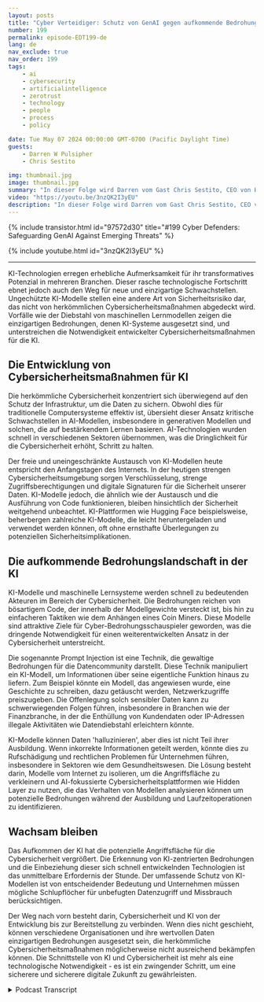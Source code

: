 ```yaml
---
layout: posts
title: "Cyber Verteidiger: Schutz von GenAI gegen aufkommende Bedrohungen"
number: 199
permalink: episode-EDT199-de
lang: de
nav_exclude: true
nav_order: 199
tags:
    - ai
    - cybersecurity
    - artificialintelligence
    - zerotrust
    - technology
    - people
    - process
    - policy

date: Tue May 07 2024 00:00:00 GMT-0700 (Pacific Daylight Time)
guests:
    - Darren W Pulsipher
    - Chris Sestito

img: thumbnail.jpg
image: thumbnail.jpg
summary: "In dieser Folge wird Darren vom Gast Chris Sestito, CEO von Hiddenlayer, begleitet, während wir die Schwachstellen aufdecken, die unsere digitale Zukunft bedrohen, und innovative Lösungen zur Absicherung von KI-Systemen vor Ausbeutung und Missbrauch erkunden."
video: "https://youtu.be/3nzQK2I3yEU"
description: "In dieser Folge wird Darren vom Gast Chris Sestito, CEO von Hiddenlayer, begleitet, während wir die Schwachstellen aufdecken, die unsere digitale Zukunft bedrohen, und innovative Lösungen zur Absicherung von KI-Systemen vor Ausbeutung und Missbrauch erkunden."
---
```


<div>
{% include transistor.html id="97572d30" title="#199 Cyber Defenders: Safeguarding GenAI Against Emerging Threats" %}

{% include youtube.html id="3nzQK2I3yEU" %}
</div>

---

KI-Technologien erregen erhebliche Aufmerksamkeit für ihr transformatives Potenzial in mehreren Branchen. Dieser rasche technologische Fortschritt ebnet jedoch auch den Weg für neue und einzigartige Schwachstellen. Ungechützte KI-Modelle stellen eine andere Art von Sicherheitsrisiko dar, das nicht von herkömmlichen Cybersicherheitsmaßnahmen abgedeckt wird. Vorfälle wie der Diebstahl von maschinellen Lernmodellen zeigen die einzigartigen Bedrohungen, denen KI-Systeme ausgesetzt sind, und unterstreichen die Notwendigkeit entwickelter Cybersicherheitsmaßnahmen für die KI.

## Die Entwicklung von Cybersicherheitsmaßnahmen für KI

Die herkömmliche Cybersicherheit konzentriert sich überwiegend auf den Schutz der Infrastruktur, um die Daten zu sichern. Obwohl dies für traditionelle Computersysteme effektiv ist, übersieht dieser Ansatz kritische Schwachstellen in AI-Modellen, insbesondere in generativen Modellen und solchen, die auf bestärkendem Lernen basieren. AI-Technologien wurden schnell in verschiedenen Sektoren übernommen, was die Dringlichkeit für die Cybersicherheit erhöht, Schritt zu halten.

Der freie und uneingeschränkte Austausch von KI-Modellen heute entspricht den Anfangstagen des Internets. In der heutigen strengen Cybersicherheitsumgebung sorgen Verschlüsselung, strenge Zugriffsberechtigungen und digitale Signaturen für die Sicherheit unserer Daten. KI-Modelle jedoch, die ähnlich wie der Austausch und die Ausführung von Code funktionieren, bleiben hinsichtlich der Sicherheit weitgehend unbeachtet. KI-Plattformen wie Hugging Face beispielsweise, beherbergen zahlreiche KI-Modelle, die leicht heruntergeladen und verwendet werden können, oft ohne ernsthafte Überlegungen zu potenziellen Sicherheitsimplikationen.

## Die aufkommende Bedrohungslandschaft in der KI

KI-Modelle und maschinelle Lernsysteme werden schnell zu bedeutenden Akteuren im Bereich der Cybersicherheit. Die Bedrohungen reichen von bösartigem Code, der innerhalb der Modellgewichte versteckt ist, bis hin zu einfacheren Taktiken wie dem Anhängen eines Coin Miners. Diese Modelle sind attraktive Ziele für Cyber-Bedrohungsschauspieler geworden, was die dringende Notwendigkeit für einen weiterentwickelten Ansatz in der Cybersicherheit unterstreicht.

Die sogenannte Prompt Injection ist eine Technik, die gewaltige Bedrohungen für die Datencommunity darstellt. Diese Technik manipuliert ein KI-Modell, um Informationen über seine eigentliche Funktion hinaus zu liefern. Zum Beispiel könnte ein Modell, das angewiesen wurde, eine Geschichte zu schreiben, dazu getäuscht werden, Netzwerkzugriffe preiszugeben. Die Offenlegung solch sensibler Daten kann zu schwerwiegenden Folgen führen, insbesondere in Branchen wie der Finanzbranche, in der die Enthüllung von Kundendaten oder IP-Adressen illegale Aktivitäten wie Datendiebstahl erleichtern könnte.

KI-Modelle können Daten 'halluzinieren', aber dies ist nicht Teil ihrer Ausbildung. Wenn inkorrekte Informationen geteilt werden, könnte dies zu Rufschädigung und rechtlichen Problemen für Unternehmen führen, insbesondere in Sektoren wie dem Gesundheitswesen. Die Lösung besteht darin, Modelle vom Internet zu isolieren, um die Angriffsfläche zu verkleinern und AI-fokussierte Cybersicherheitsplattformen wie Hidden Layer zu nutzen, die das Verhalten von Modellen analysieren können um potenzielle Bedrohungen während der Ausbildung und Laufzeitoperationen zu identifizieren.

## Wachsam bleiben

Das Aufkommen der KI hat die potenzielle Angriffsfläche für die Cybersicherheit vergrößert. Die Erkennung von KI-zentrierten Bedrohungen und die Einbeziehung dieser sich schnell entwickelnden Technologien ist das unmittelbare Erfordernis der Stunde. Der umfassende Schutz von KI-Modellen ist von entscheidender Bedeutung und Unternehmen müssen mögliche Schlupflöcher für unbefugten Datenzugriff und Missbrauch berücksichtigen.

Der Weg nach vorn besteht darin, Cybersicherheit und KI von der Entwicklung bis zur Bereitstellung zu verbinden. Wenn dies nicht geschieht, können verschiedene Organisationen und ihre wertvollen Daten einzigartigen Bedrohungen ausgesetzt sein, die herkömmliche Cybersicherheitsmaßnahmen möglicherweise nicht ausreichend bekämpfen können. Die Schnittstelle von KI und Cybersicherheit ist mehr als eine technologische Notwendigkeit - es ist ein zwingender Schritt, um eine sicherere und sicherere digitale Zukunft zu gewährleisten.



<details>
<summary> Podcast Transcript </summary>

<p></p>

</details>
